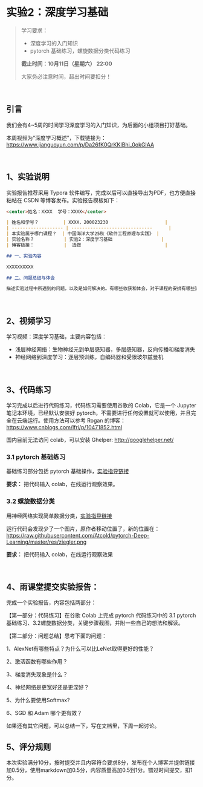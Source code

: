 # 实验2：深度学习基础

> 学习要求：
>
> - 深度学习的入门知识
> - pytorch 基础练习，螺旋数据分类代码练习 
>
> **截止时间：10月11日（星期六） 22:00** 
>
> 大家务必注意时间，超出时间要扣分！

<br>

## 引言

我们会有4~5周的时间学习深度学习的入门知识，为后面的小组项目打好基础。

本周视频为“深度学习概述”，下载链接为：https://www.jianguoyun.com/p/Da26fK0QrKKIBhi_0okGIAA



<br>




## 1、实验说明

实验报告推荐采用 Typora 软件编写，完成以后可以直接导出为PDF，也方便直接粘帖在 CSDN 等博客发布。实验报告模板如下：

```markdown
<center>姓名：XXXX  学号：XXXX</center>

| 姓名和学号？         | XXXX，200023230                     |
| ------------------- | ------------------------------      |
| 本实验属于哪门课程？  | 中国海洋大学25秋《软件工程原理与实践》 |
| 实验名称？           | 实验2：深度学习基础                  |
| 博客链接：           |  选做                               |

## 一、实验内容

XXXXXXXXXX

## 二、问题总结与体会

描述实验过程中所遇到的问题，以及是如何解决的。有哪些收获和体会，对于课程的安排有哪些建议。
```

<br>

## 2、视频学习

学习视频：深度学习基础，主要内容包括：

- 浅层神经⽹络：⽣物神经元到单层感知器，多层感知器，反向传播和梯度消失
- 神经⽹络到深度学习：逐层预训练，⾃编码器和受限玻尔兹曼机

<br>

## 3、代码练习

学习完成以后进行代码练习，代码练习需要使⽤⾕歌的 Colab，它是⼀个 Jupyter 笔记本环境，已经默认安装好 pytorch，不需要进⾏任何设置就可以使⽤，并且完全在云端运⾏。使⽤⽅法可以参考 Rogan 的博客：https://www.cnblogs.com/lfri/p/10471852.html 

国内⽬前⽆法访问 colab，可以安装 Ghelper: http://googlehelper.net/

### **3.1 pytorch 基础练习**

基础练习部分包括 pytorch 基础操作，[实验指导链接](https://oucaigroup.feishu.cn/wiki/Pnpaw9OUoiahoQkI89xcfwfLnWc)

**要求：** 把代码输⼊ colab，在线运⾏观察效果。

### **3.2 螺旋数据分类**

⽤神经⽹络实现简单数据分类，[实验指导链接](https://oucaigroup.feishu.cn/wiki/Nbddwe54fiolLFkoslfcdYcAnZe)

运行代码会发现少了一个图片，原作者移动位置了，新的位置在： https://raw.githubusercontent.com/Atcold/pytorch-Deep-Learning/master/res/ziegler.png

**要求：** 把代码输⼊ colab，在线运⾏观察效果

<br>



## 4、雨课堂提交实验报告：

完成⼀个实验报告，内容包括两部分：

【第⼀部分：代码练习】在⾕歌 Colab 上完成 pytorch 代码练习中的 3.1 pytorch基础练习、3.2螺旋数据分类，关键步骤截图，并附⼀些自己的想法和解读。

【第⼆部分：问题总结】思考下⾯的问题：

1、AlexNet有哪些特点？为什么可以比LeNet取得更好的性能？ 

2、激活函数有哪些作⽤？ 

3、梯度消失现象是什么？

4、神经网络是更宽好还是更深好？

5、为什么要使⽤Softmax? 

6、SGD 和 Adam 哪个更有效？

如果还有其它问题，可以总结⼀下，写在文档里，下周⼀起讨论。



## 5、评分规则

本次实验满分10分，按时提交并且内容符合要求8分，发布在个人博客并提供链接加0.5分，使用markdown加0.5分，内容质量高加0.5到1分。错过时间提交，扣1分。
